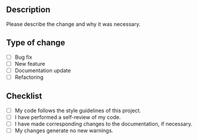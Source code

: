 ## Description

Please describe the change and why it was necessary.

## Type of change
- [ ] Bug fix
- [ ] New feature
- [ ] Documentation update
- [ ] Refactoring

## Checklist
- [ ] My code follows the style guidelines of this project.
- [ ] I have performed a self-review of my code.
- [ ] I have made corresponding changes to the documentation, if necessary.
- [ ] My changes generate no new warnings.
